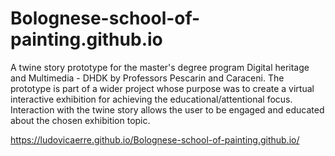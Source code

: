 # Bolognese-school-of-painting.github.io
A twine story prototype for the master's degree program Digital heritage and Multimedia - DHDK by Professors Pescarin and Caraceni.
The prototype is part of a wider project whose purpose was to create a virtual interactive exhibition for achieving the educational/attentional focus. Interaction with the twine story allows the user to be engaged and educated about the chosen exhibition topic.

https://ludovicaerre.github.io/Bolognese-school-of-painting.github.io/
